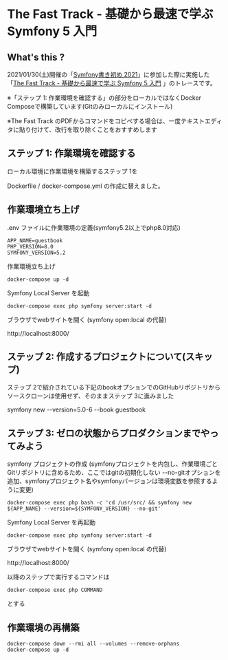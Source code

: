 The Fast Track - 基礎から最速で学ぶ Symfony 5 入門
===

## What's this ?

2021/01/30(土)開催の「[Symfony書き初め 2021](https://symfony-kansai.connpass.com/event/200467/)」に参加した際に実施した「[The Fast Track - 基礎から最速で学ぶ Symfony 5 入門](https://symfony.com/book)
」のトレースです。

※「ステップ 1: 作業環境を確認する」の部分をローカルではなくDocker Composeで構築しています(Gitのみローカルにインストール)

※The Fast Track のPDFからコマンドをコピペする場合は、一度テキストエディタに貼り付けて、改行を取り除くことをおすすめします

## ステップ 1: 作業環境を確認する

ローカル環境に作業環境を構築するステップ 1を

Dockerfile / docker-compose.yml の作成に替えました。

## 作業環境立ち上げ

.env ファイルに作業環境の定義(symfony5.2以上でphp8.0対応)
```
APP_NAME=guestbook
PHP_VERSION=8.0
SYMFONY_VERSION=5.2
```

作業環境立ち上げ
```
docker-compose up -d
```
Symfony Local Server を起動
```
docker-compose exec php symfony server:start -d
```

ブラウザでwebサイトを開く (symfony open:local の代替)

http://localhost:8000/

## ステップ 2: 作成するプロジェクトについて(スキップ)

ステップ 2で紹介されている下記のbookオプションでのGitHubリポジトリからソースクローンは使用せず、そのままステップ 3に進みました

symfony new --version=5.0-6 --book guestbook

## ステップ 3: ゼロの状態からプロダクションまでやってみよう

symfony プロジェクトの作成 (symfonyプロジェクトを内包し、作業環境ごとGitリポジトリに含めるため、ここではgitの初期化しない --no-gitオプションを追加、symfonyプロジェクト名やsymfonyバージョンは環境変数を参照するように変更)
```
docker-compose exec php bash -c 'cd /usr/src/ && symfony new ${APP_NAME} --version=${SYMFONY_VERSION} --no-git'
```

Symfony Local Server を再起動
```
docker-compose exec php symfony server:start -d
```

ブラウザでwebサイトを開く (symfony open:local の代替)

http://localhost:8000/


以降のステップで実行するコマンドは
```
docker-compose exec php COMMAND
```
とする



## 作業環境の再構築

```
docker-compose down --rmi all --volumes --remove-orphans
docker-compose up -d
```
